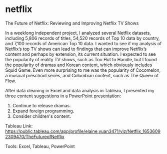 # netflix
The Future of Netflix: Reviewing and Improving Netflix TV Shows

In a weeklong independent project, I analyzed several Netflix datasets, including 5,806 records of titles, 54,520 records of Top 10 data by country, and 7,100 records of American Top 10 data. I wanted to see if my analysis of Netflix’s top TV shows can lead to findings that can improve Netflix’s content and perhaps by extension, its current situation. I expected to see the popularity of reality TV shows, such as Too Hot to Handle, but I found the popularity of dramas and Korean content, which obviously includes Squid Game. Even more surprising to me was the popularity of Cocomelon, a musical preschool series, and Colombian content, such as The Queen of Flow.

After data cleaning in Excel and data analysis in Tableau, I presented my three content suggestions in a PowerPoint presentation:
1.	Continue to release dramas. 
2.	Expand foreign programming. 
3.	Consider children's content.

Tableau Link: https://public.tableau.com/app/profile/elaine.yuan3471/viz/Netflix_16536092309470/TheFutureofNetflix

Tools: Excel, Tableau, PowerPoint
